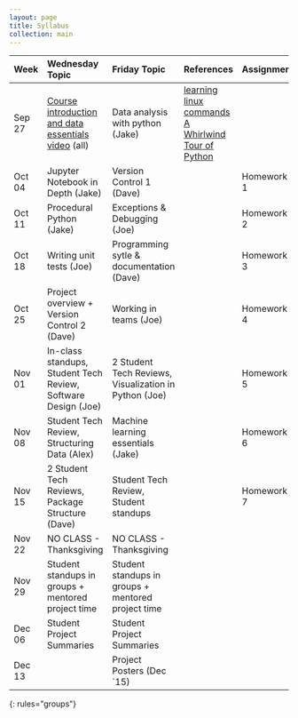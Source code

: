 ```yaml
---
layout: page
title: Syllabus
collection: main
---
```


| Week      | Wednesday Topic | Friday Topic   | References | Assignment |
|:----------|:----------------|:---------------|:-------------------|:-------------|
|Sep 27 |[Course introduction and data essentials](https://github.com/UWSEDS/LectureNotes/blob/master/01-Course-Introduction-And-Data-Essentials.ppt?raw=true)<br>[video]() (all)     | Data analysis with python (Jake)     | [learning linux commands](http://linuxcommand.org/lc3_learning_the_shell.php) [A Whirlwind Tour of Python](https://jakevdp.github.io/WhirlwindTourOfPython/) |            |
|Oct 04 |Jupyter Notebook in Depth (Jake)                  | Version Control 1 (Dave)       | | Homework 1 |
|Oct 11 |Procedural Python (Jake)                          | Exceptions & Debugging (Joe)   | | Homework 2 |
|Oct 18 |Writing unit tests (Joe)                          | Programming sytle & documentation (Dave)       | | Homework 3 |
|Oct 25 |Project overview + Version Control 2 (Dave)       | Working in teams (Joe)         | | Homework 4 |
|Nov 01 |In-class standups, Student Tech Review, Software Design (Joe) |2 Student Tech Reviews, Visualization in Python (Joe) | | Homework 5 |
|Nov 08 |Student Tech Review, Structuring Data (Alex)      | Machine learning essentials (Jake) | | Homework 6 |
|Nov 15 |2 Student Tech Reviews, Package Structure (Dave) | Student Tech Review, Student standups | | Homework 7 |
|Nov 22 |NO CLASS - Thanksgiving                           | NO CLASS - Thanksgiving        | |            |
|Nov 29 |Student standups in groups + mentored project time | Student standups in groups + mentored project time | | |
|Dec 06 |Student Project Summaries                         | Student Project Summaries      | |            |
|Dec 13 |                                                  | Project Posters (Dec `15)      | |            |
{: rules="groups"}
